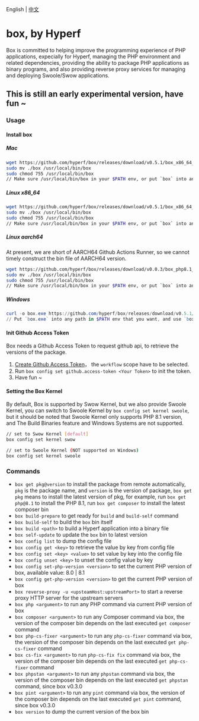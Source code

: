English | [中文](./README-CN.md)

# box, by Hyperf

Box is committed to helping improve the programming experience of PHP applications, expecially for Hyperf, managing the PHP environment and related dependencies, providing the ability to package PHP applications as binary programs, and also providing reverse proxy services for managing and deploying Swoole/Swow applications.

## This is still an early experimental version, have fun ~

### Usage

#### Install box

##### Mac

```bash
wget https://github.com/hyperf/box/releases/download/v0.5.1/box_x86_64_macos -O box
sudo mv ./box /usr/local/bin/box
sudo chmod 755 /usr/local/bin/box
// Make sure /usr/local/bin/box in your $PATH env, or put `box` into any path in $PATH env that you want
```

##### Linux x86_64

```bash
wget https://github.com/hyperf/box/releases/download/v0.5.1/box_x86_64_linux -O box
sudo mv ./box /usr/local/bin/box
sudo chmod 755 /usr/local/bin/box
// Make sure /usr/local/bin/box in your $PATH env, or put `box` into any path in $PATH env that you want
```
##### Linux aarch64

At present, we are short of AARCH64 Github Actions Runner, so we cannot timely construct the bin file of AARCH64 version.

```bash
wget https://github.com/hyperf/box/releases/download/v0.0.3/box_php8.1_aarch64_linux -O box
sudo mv ./box /usr/local/bin/box
sudo chmod 755 /usr/local/bin/box
// Make sure /usr/local/bin/box in your $PATH env, or put `box` into any path in $PATH env that you want
```

##### Windows

```powershell
curl -o box.exe https://github.com/hyperf/box/releases/download/v0.5.1/box_x64_windows.exe
// Put `box.exe` into any path in $PATH env that you want, and use `box.exe` instead of `box` when executing on Windows
```

#### Init Github Access Token

Box needs a Github Access Token to request github api, to retrieve the versions of the package.   

1. [Create Github Access Token](https://github.com/settings/tokens/new)， the `workflow` scope have to be selected.
2. Run `box config set github.access-token <Your Token>` to init the token.
3. Have fun ~

#### Setting the Box Kernel

By default, Box is supported by Swow Kernel, but we also provide Swoole Kernel, you can switch to Swoole Kernel by `box config set kernel swoole`, but it should be noted that Swoole Kernel only supports PHP 8.1 version, and The Build Binaries feature and Windows Systems are not supported.

```bash
// set to Swow Kernel [default]
box config set kernel swow

// set to Swoole Kernel (NOT supported on Windows)
box config set kernel swoole
````

### Commands

- `box get pkg@version` to install the package from remote automatically, `pkg` is the package name, and `version` is the version of package, `box get pkg` means to install the latest version of pkg, for example, run `box get php@8.1` to install the PHP 8.1, run `box get composer` to install the latest composer bin
- `box build-prepare` to get ready for `build` and `build-self` command
- `box build-self` to build the `box` bin itself
- `box build <path>` to build a Hyperf application into a binary file
- `box self-update` to update the `box` bin to latest version
- `box config list` to dump the config file
- `box config get <key>` to retrieve the value by key from config file
- `box config set <key> <value>` to set value by key into the config file
- `box config unset <key>` to unset the config value by key
- `box config set-php-version <version>` to set the current PHP version of box, available value: 8.0 | 8.1
- `box config get-php-version <version>` to get the current PHP version of box
- `box reverse-proxy -u <upsteamHost:upstreamPort>` to start a reverse proxy HTTP server for the upstream servers
- `box php <argument>` to run any PHP command via current PHP version of box
- `box composer <argument>` to run any Composer command via box, the version of the composer bin depends on the last executed `get composer` command
- `box php-cs-fixer <argument>` to run any `php-cs-fixer` command via box, the version of the composer bin depends on the last executed `get php-cs-fixer` command
- `box cs-fix <argument>` to run `php-cs-fix fix` command via box, the version of the composer bin depends on the last executed `get php-cs-fixer` command
- `box phpstan <argument>` to run any `phpstan` command via box, the version of the composer bin depends on the last executed `get phpstan` command, since box v0.3.0
- `box pint <argument>` to run any `pint` command via box, the version of the composer bin depends on the last executed `get pint` command, since box v0.3.0
- `box version` to dump the current version of the box bin
